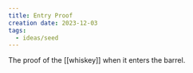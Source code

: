 ```yaml
---
title: Entry Proof
creation date: 2023-12-03
tags:
  - ideas/seed
---
```

The proof of the [[whiskey]] when it enters the barrel.